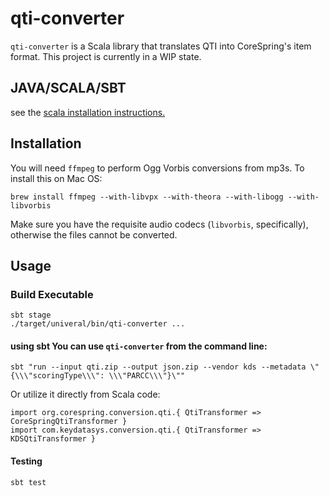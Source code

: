 # qti-converter

`qti-converter` is a Scala library that translates QTI into CoreSpring's item format. This project is 
currently in a WIP state.

## JAVA/SCALA/SBT

see the [scala installation instructions.](https://docs.scala-lang.org/getting-started/sbt-track/getting-started-with-scala-and-sbt-on-the-command-line.html)

## Installation

You will need `ffmpeg` to perform Ogg Vorbis conversions from mp3s. To install this on Mac OS:

    brew install ffmpeg --with-libvpx --with-theora --with-libogg --with-libvorbis

Make sure you have the requisite audio codecs (`libvorbis`, specifically), otherwise the files cannot be converted.

## Usage

### Build Executable 

```shell
sbt stage
./target/univeral/bin/qti-converter ...

```


#### using sbt You can use `qti-converter` from the command line:

    sbt "run --input qti.zip --output json.zip --vendor kds --metadata \"{\\\"scoringType\\\": \\\"PARCC\\\"}\""
    

Or utilize it directly from Scala code:

    import org.corespring.conversion.qti.{ QtiTransformer => CoreSpringQtiTransformer }
    import com.keydatasys.conversion.qti.{ QtiTransformer => KDSQtiTransformer }

    
#### Testing

    sbt test

